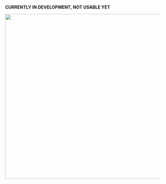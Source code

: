 <b> CURRENTLY IN DEVELOPMENT, NOT USABLE YET </b>





<p align="center">
  <img width="800" height="533" src="http://i.imgur.com/wzgYLG6.png">
</p>
